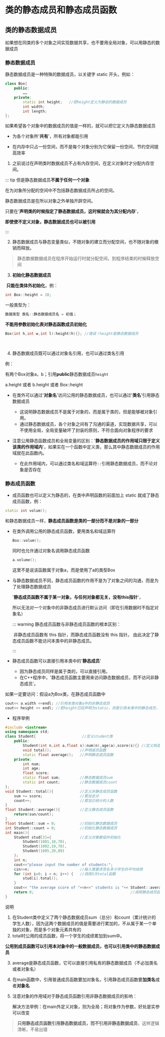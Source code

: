 # 类的静态成员和静态成员函数



## 类的静态数据成员

如果想在同类的多个对象之间实现数据共享，也不要用全局对象，可以用静态的数据成员

### 静态数据成员

静态数据成员是一种特殊的数据成员，以关键字 static 开头，例如：

```cpp
class Box{
	public:
		……
	private:
		static int height;   //把height定义为静态的数据成员
		int width;
		int length;
};
```

如果希望各个对象中的数据成员的值是一样的，就可以把它定义为静态数据成员

- 为各个对象所'**共有**'，所有对象都能引用

- 在内存中只占一份空间，而不是每个对象分别为它保留一份空间，节约空间提高效率



1. 之前说过在声明类时数据成员不占有内存空间，在定义对象时才分配内存空间。

::: tip 但是静态数据成员**不属于任何一个对象**

在为对象所分配的空间中不包括静态数据成员所占的空间。

静态数据成员是在所以对象之外单独开辟空间。

只要在'**声明类的时候指定了静态数据成员，这时候就会为其分配内存**'，

**即使使不定义对象，静态数据成员也可以被引用**

:::



2. 静态数据成员与静态变量类似，不随对象的建立而分配空间，也不随对象的撤销而释放。

> 静态数据数据成员在程序开始运行时就分配空间，到程序结束的时候释放空间

3. **初始化静态数据成员**

​	**只能在类体外初始化**，例：

```cpp
int Box::height = 10;
```

一般类型为：

```cpp
数据类型 类名::静态数据成员名 = 初值；
```

**不能用参数初始化表对静态函数成员初始化**

```cpp
Box(int h,int w,int l):height(h){}; //错误！height是静态数据成员
```

​	

4. 静态数据成员既可以通过对象名引用，也可以通过类名引用

例：

有两个Box对象a，b；引用**public**静态数据成员`height`

a.height 或者 b.height 或者 Box::height

- 在类外可以通过'**对象名**'访问公用的静态数据成员，也可以通过'**类名**'引用静态数据成员
    - 这说明静态数据成员不是属于对象的，而是属于类的，但是能够被对象引用。
    - 通过静态数据成员，各个对象之间有了沟通的渠道，实现数据共享，可以不使用全局，全局变量破坏了封装的原则，不符合面向对象程序的要求

- 注意公用静态函数成员和全局变量的区别：'**静态数据成员的作用域只限于定义该类的作用域内**'，如果实在一个函数中定义类，那么其中静态数据成员的作用域就在此函数内。
    - 在此作用域内，可以通过类名和域运算符`::`引用静态数据成员，而不论对象是否存在		



### 静态成员函数

- 成员函数也可以定义为静态的，在类中声明函数的前面加上 static 就成了静态成员函数，例：

```cpp
static int volum();
```

和静态数据成员一样，**静态成员函数是类的一部分而不是对象的一部分**

- 在类外调用公用的静态成员函数，要用类名和域运算符

    ```cpp
    Box::volum();
    ```

    同时也允许通过对象名调用静态成员函数

    ```cpp
    a.volume();
    ```

    这里不是说该函数属于对象a，而是使用了a的类型Box

- 与静态数据成员不同，静态成员函数的作用不是为了对象之间的沟通，而是为了处理静态数据成员

    '**静态成员函数不属于某一对象，与任何对象都无关，没有this指针**'，

    所以无法对一个对象中的非静态成员进行默认访问（即在引用数据时不指定对象名）

    ::: warning 静态成员函数与非静态成员函数的根本区别：

    ​    非静态成员函数有 this 指针，而静态成员函数没有 this 指针。
    ​    由此决定了静态成员函数不能访问本类中的非静态成员。

    :::

- 静态成员函数可以直接引用本类中的'**静态成员**'
    - 因为静态成员同样是属于类的，可以直接引用。
    - 在C++程序中，'静态成员函数主要用来访问静态数据成员，而不访问非静态成员'。

如果一定要访问：假设a为Box类，在静态成员函数中		

```cpp
cout<< a.width <<endl; //引用本类对象a中的非静态成员
cout<< height << endl; //若height已经声明为static，则是引用本类中的静态成员，合法
```

- 程序举例

```cpp
#include <iostream>
using namespace std;
class Student{                     //定义student类
	public:
		Student(int n,int a,float s):num(n),age(a),score(s){} //定义构造函数
		void total();             //声明成员函数
		static float average();   //声明静态成员函数
	private:
		int num; 
		int age;
		float score;
		static float sum;         //静态数据成员sum
		static int count;         //静态数据成员count 
};
void Student::total(){            //定义非静态成员函数
	sum += score;                 //累加总分
	count++;                      //累加已统计的人数
}
float Student::average(){         //定义静态成员函数
	return(sun/count);
}
float Student::sum = 0;           //初始化静态数据成员
int Student::count = 0;           //初始化静态数据成员
int main(){
	Student stud[3]={             //定义对象数组并初始化
		Student(1001,18,70),
		Student(1002,19,78),
		Student(1005,20,89)
	};
	int n;
	cout<<"please input the number of students:";
	cin>>n;                       //输入需要求签名多少学生的平均成绩
	for (int i=0; i < n; i++) {   //调用3次total函数
		stud[i].total();
	}
	cout<< "the average score of "<<n<<" students is "<< Student::average()<< endl; 
	return 0;                                            //调用静态成员函数
}
```

说明	

1. 在Student类中定义了两个静态数据成员sum（总分）和count（累计统计的学生人数），因为这两个数据成员的值是需要进行累加的，不从属于某一个单独的对象，而是多个对象元素共有的
2. total时公用的成员函数，将一个学生的成绩累加到sum中。

**公用到成员函数可以引用本对象中的一般数据成员，也可以引用类中的静态数据成员**

3. average是静态成员函数，它可以直接引用私有的静态数据成员（不必加类名或者对象名）

4. 在main函数中，引用普通成员函数要加对象名，引用静态成员函数要**加类名**或者**对象名**

5. 注意对象的作用域对于静态成员函数引用非静态数据成员的影响：

    解决方法举例：在main外定义对象，则为全局；将对象作为参数，好处是实参可以改变



> **只用静态成员函数引用静态数据成员，而不引用非静态数据成员**，这样逻辑清晰，不易出错


